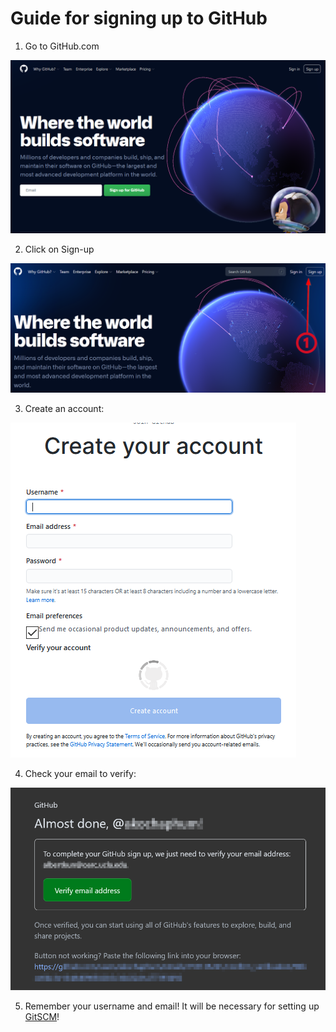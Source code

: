 # Guide for signing up to GitHub

1.  Go to GitHub.com

<img src="media\image1.png" />

2.  Click on Sign-up

<img src="media\image2.png" />

3.  Create an account:

<img src="media\image3.png" />

4.  Check your email to verify:

<img src="media\image4.png" />

5.  Remember your username and email! It will be necessary for setting up [GitSCM](gitscm.md)!

